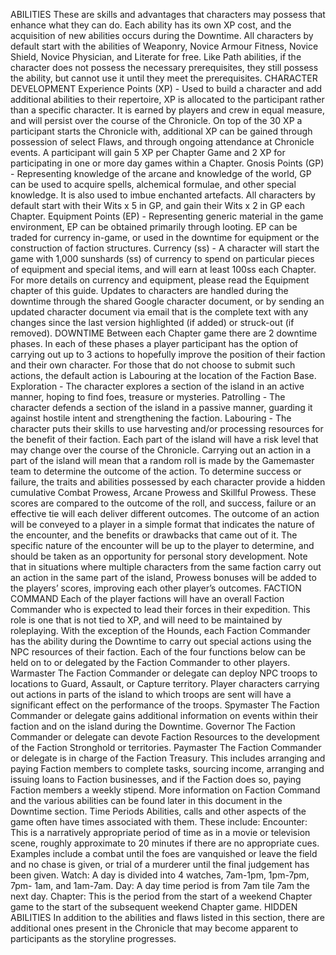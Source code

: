 ABILITIES
These are skills and advantages that characters may possess that enhance what they
can do. Each ability has its own XP cost, and the acquisition of new abilities occurs
during the Downtime.
All characters by default start with the abilities of Weaponry, Novice Armour Fitness,
Novice Shield, Novice Physician, and Literate for free. Like Path abilities, if the
character does not possess the necessary prerequisites, they still possess the ability,
but cannot use it until they meet the prerequisites.
CHARACTER DEVELOPMENT
Experience Points (XP) - Used to build a character and add additional abilities to
their repertoire, XP is allocated to the participant rather than a specific character. It
is earned by players and crew in equal measure, and will persist over the course of the
Chronicle. On top of the 30 XP a participant starts the Chronicle with, additional XP
can be gained through possession of select Flaws, and through ongoing attendance
at Chronicle events.
A participant will gain 5 XP per Chapter Game and 2 XP for participating in one or more day games within a Chapter.
Gnosis Points (GP) - Representing knowledge of the arcane and knowledge of the world, GP can be used to acquire spells, alchemical formulae, and
other special knowledge. It is also used to imbue enchanted artefacts. All characters by default start with their Wits x 5 in GP, and gain their Wits x
2 in GP each Chapter.
Equipment Points (EP) - Representing generic material in the game environment, EP can be obtained primarily through looting. EP can be traded
for currency in-game, or used in the downtime for equipment or the construction of faction structures.
Currency (ss) - A character will start the game with 1,000 sunshards (ss) of currency to spend on particular pieces of equipment and special items,
and will earn at least 100ss each Chapter. For more details on currency and equipment, please read the Equipment chapter of this guide.
Updates to characters are handled during the downtime through the shared Google character document, or by sending an updated character
document via email that is the complete text with any changes since the last version highlighted (if added) or struck-out (if removed).
DOWNTIME
Between each Chapter game there are 2 downtime phases. In each of these phases a player participant has the option of carrying out up to 3 actions
to hopefully improve the position of their faction and their own character. For those that do not choose to submit such actions, the default action is
Labouring at the location of the Faction Base.
Exploration - The character explores a section of the island in an active manner, hoping to find foes, treasure or mysteries.
Patrolling - The character defends a section of the island in a passive manner, guarding it against hostile intent and strengthening the faction.
Labouring - The character puts their skills to use harvesting and/or processing resources for the benefit of their faction.
Each part of the island will have a risk level that may change over the course of the Chronicle. Carrying
out an action in a part of the island will mean that a random roll is made by the Gamemaster team to
determine the outcome of the action. To determine success or failure, the traits and abilities possessed by
each character provide a hidden cumulative Combat Prowess, Arcane Prowess and Skillful Prowess. These
scores are compared to the outcome of the roll, and success, failure or an effective tie will each deliver
different outcomes.
The outcome of an action will be conveyed to a player in a simple format that indicates the nature of the
encounter, and the benefits or drawbacks that came out of it. The specific nature of the encounter will be up
to the player to determine, and should be taken as an opportunity for personal story development.
Note that in situations where multiple characters from the same faction carry out an action in the same part
of the island, Prowess bonuses will be added to the players’ scores, improving each other player’s outcomes.
FACTION COMMAND
Each of the player factions will have an overall Faction Commander who is expected to lead their forces in their expedition. This role is one that is
not tied to XP, and will need to be maintained by roleplaying. With the exception of the Hounds, each Faction Commander has the ability during
the Downtime to carry out special actions using the NPC resources of their faction.
Each of the four functions below can be held on to or delegated by the Faction Commander to other players.
Warmaster The Faction Commander or delegate can deploy NPC troops to locations to Guard, Assault, or Capture territory. Player characters
carrying out actions in parts of the island to which troops are sent will have a significant effect on the performance of the troops.
Spymaster The Faction Commander or delegate gains additional information on events within their faction and on the island during the
Downtime.
Governor The Faction Commander or delegate can devote Faction Resources to the development of the Faction Stronghold or territories.
Paymaster The Faction Commander or delegate is in charge of the Faction Treasury. This includes arranging and paying Faction members
to complete tasks, sourcing income, arranging and issuing loans to Faction businesses, and if the Faction does so, paying Faction
members a weekly stipend.
More information on Faction Command and the various abilities can be found later in this document in the Downtime section.
Time Periods
Abilities, calls and other aspects of the game often have times
associated with them. These include:
Encounter: This is a narratively appropriate period of time as in
a movie or television scene, roughly approximate to 20 minutes if
there are no appropriate cues. Examples include a combat until the
foes are vanquished or leave the field and no chase is given, or trial
of a murderer until the final judgement has been given.
Watch: A day is divided into 4 watches, 7am-1pm, 1pm-7pm, 7pm-
1am, and 1am-7am.
Day: A day time period is from 7am tile 7am the next day.
Chapter: This is the period from the start of a weekend Chapter
game to the start of the subsequent weekend Chapter game.
HIDDEN ABILITIES
In addition to the abilities and flaws listed in this section, there are
additional ones present in the Chronicle that may become apparent to
participants as the storyline progresses.